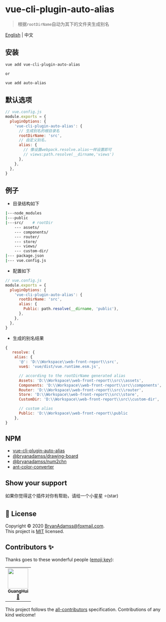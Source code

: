 # vue-cli-plugin-auto-alias

> 根据`rootDirName`自动为其下的文件夹生成别名

[English](https://github.com/BryanAdamss/vue-cli-plugin-auto-alias/blob/master/README.md) | 中文

## 安装

```sh
vue add vue-cli-plugin-auto-alias

or

vue add auto-alias
```

## 默认选项

```javascript
// vue.config.js
module.exports = {
  pluginOptions: {
    'vue-cli-plugin-auto-alias': {
      // 生成别名的根目录名
      rootDirName: 'src',
      // 自定义别名，
      alias: {
        // 像设置webpack.resolve.alias一样设置即可
        // views:path.resolve(__dirname,'views')
      },
    },
  },
}
```

## 例子

- 目录结构如下

```sh
|---node_modules
|---public
|---src/    # rootDir
    --- assets/
    --- components/
    --- router/
    --- store/
    --- views/
    --- custom-dir/
|--- package.json
|--- vue.config.js
```

- 配置如下

```javascript
// vue.config.js
module.exports = {
  pluginOptions: {
    'vue-cli-plugin-auto-alias': {
      rootDirName: 'src',
      alias: {
        Public: path.resolve(__dirname, 'public'),
      },
    },
  },
}
```

- 生成的别名结果

```javascript
{
   resolve: {
    alias: {
      '@': 'D:\\Workspace\\web-front-report\\src',
      vue$: 'vue/dist/vue.runtime.esm.js',

      // according to the rootDirName generated alias
      Assets: 'D:\\Workspace\\web-front-report\\src\\assets',
      Components: 'D:\\Workspace\\web-front-report\\src\\components',
      Router: 'D:\\Workspace\\web-front-report\\src\\router',
      Store: 'D:\\Workspace\\web-front-report\\src\\store',
      CustomDir: 'D:\\Workspace\\web-front-report\\src\\custom-dir',

      // custom alias
      Public: 'D:\\Workspace\\web-front-report\\public
    },
}
```

## NPM

- [vue-cli-plugin-auto-alias](https://www.npmjs.com/package/vue-cli-plugin-auto-alias)
- [@bryanadamss/drawing-board](https://www.npmjs.com/package/@bryanadamss/drawing-board)
- [@bryanadamss/num2chn](https://www.npmjs.com/package/@bryanadamss/num2chn)
- [ant-color-converter](https://www.npmjs.com/package/ant-color-converter)

## Show your support

如果你觉得这个插件对你有帮助，请给一个小星星 ⭐️(star)

## 📝 License

Copyright © 2020 [BryanAdamss@foxmail.com](https://github.com/BryanAdamss).<br />
This project is [MIT](https://github.com/kefranabg/readme-md-generator/blob/master/LICENSE) licensed.

## Contributors ✨

Thanks goes to these wonderful people ([emoji key](https://allcontributors.org/docs/en/emoji-key)):

<!-- ALL-CONTRIBUTORS-LIST:START - Do not remove or modify this section -->
<!-- prettier-ignore-start -->
<!-- markdownlint-disable -->
<table>
  <tr>
    <td align="center"><a href="https://bryanadamss.github.io/"><img src="https://avatars3.githubusercontent.com/u/7441504?v=4" width="64px;" alt=""/><br /><sub><b>GuangHui</b></sub></a><br /><a href="#projectManagement-BryanAdamss" title="Project Management">📆</a></td>
  </tr>
</table>

<!-- markdownlint-enable -->
<!-- prettier-ignore-end -->

<!-- ALL-CONTRIBUTORS-LIST:END -->

This project follows the [all-contributors](https://github.com/all-contributors/all-contributors) specification. Contributions of any kind welcome!
